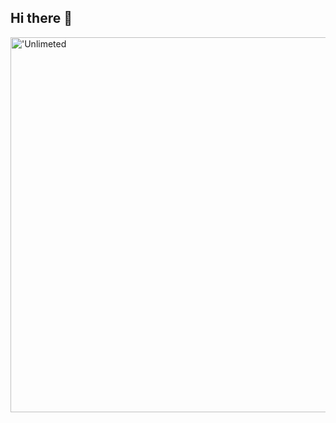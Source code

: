 ## Hi there 👋

<img scr="https://i.pinimg.com/originals/89/13/54/891354ad7044ad1fdb4b9783f26a669e.gif" alt="'Unlimeted" width = "600">
